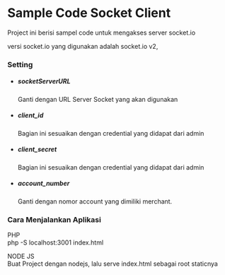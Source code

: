 <h1>Sample Code Socket Client</h1>
<p>Project ini berisi sampel code untuk mengakses server socket.io</p>
<p>versi socket.io yang digunakan adalah socket.io v2,</p>

<h3>Setting</h3>
<ul>
    <li>
        <h5>socketServerURL</h5>
        <p>Ganti dengan URL Server Socket yang akan digunakan</p>
    </li>    
    <li>
        <h5>client_id</h5>
        <p>Bagian ini sesuaikan dengan credential yang didapat dari admin</p>
    </li>    
    <li>
        <h5>client_secret</h5>
        <p>Bagian ini sesuaikan dengan credential yang didapat dari admin</p>
    </li>    
    <li>
        <h5>account_number</h5>
        <p>Ganti dengan nomor account yang dimiliki merchant.</p>
    </li>    
</ul>

<h3>Cara Menjalankan Aplikasi</h3>
PHP <br/>
php -S localhost:3001 index.html

NODE JS <br/>
Buat Project dengan nodejs, lalu serve index.html sebagai root staticnya

